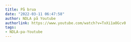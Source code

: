 ```yaml
---
title: På brua
date: "2022-03-11 06:47:58"
author: NDLA på Youtube
authorlink: https://www.youtube.com/watch?v=TxXi1aOGcv0
tags:
- NDLA-pa-Youtube
---
```

